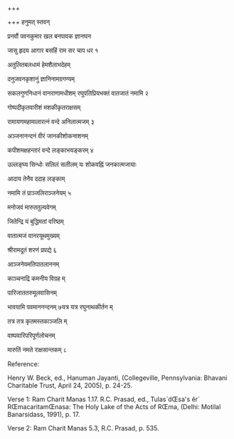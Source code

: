 +++

+++
हनुमत् स्तवन्

प्रनवौं पवनकुमार खल बनपावक ज्ञानघन

जासु हृदय आगार बसहिं राम सर चाप धर १

 

 

अतुलितबलधामं हेमशैलाभदेहम् 

दनुजवनकृशानुं ज्ञानिनामग्रगण्यम् 

सकलगुणनिधानं वानराणामधीशम्  रघुपतिप्रियभक्तं वातजातं नमामि २   


 

गोष्पदीकृतवारीशं मशकीकृतराक्षसम् 

 

रामायणमहामालारत्नं वन्दे अनिलात्मजम् ३   


अञ्जनानन्दनं वीरं जानकीशोकनाशनम् 

 

कपीशमक्षहन्तारं वन्दे लङ्काभयङ्करम् ४   


 

उल्लङ्घ्य सिन्धोः सलिलं सलीलम् यः शोकवह्निं जनकात्मजायाः 

आदाय तेनैव ददाह लङ्काम् 

नमामि तं प्राञ्जलिराञ्जनेयम् ५

मनोजवं मारुततुल्यवेगम् 

जितेन्द्रि यं बुद्धिमतां वरिष्ठम् 

वातात्मजं वानरयूथमुख्यम् 

श्रीरामदूतं शरणं प्रपद्ये ६   


 

आञ्जनेयमतिपातलाननम् 

काञ्चनाद्रि कमनीय विग्रह म्

पारिजाततरुमूलवासिनम् 

 

भावयामि पवमाननन्दनम् ७यत्र यत्र रघुनाथकीर्तन म्

तत्र तत्र कृतमस्तकाञ्जलि म्

वाष्पवारिपरिपूर्णलोचनम् 

मारुतिं नमते राक्षसान्तकम् ८

 

 

 

 

 

 

 

 

 

 

 

 

 

 

 

 

 

 

 

Reference:

Henry W. Beck, ed.,  Hanuman Jayanti, (Collegeville, Pennsylvania:
Bhavani Charitable Trust, April 24, 2005), p. 24-25.

Verse 1: Ram Charit Manas 1.17. R.C. Prasad, ed., Tulas´dŒsa's êr´
RŒmacaritamŒnasa: The Holy Lake of the Acts of RŒma, (Delhi: Motilal
Banarsidass, 1991), p. 17.

Verse 2: Ram Charit Manas 5.3, R.C. Prasad, p. 535.
